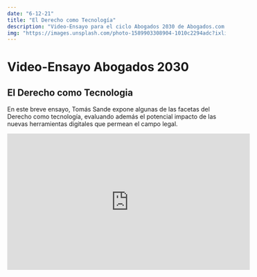 ```yaml
---
date: "6-12-21"
title: "El Derecho como Tecnología"
description: "Video-Ensayo para el ciclo Abogados 2030 de Abogados.com.ar."
img: "https://images.unsplash.com/photo-1589903308904-1010c2294adc?ixlib=rb-1.2.1&ixid=MnwxMjA3fDB8MHxwaG90by1wYWdlfHx8fGVufDB8fHx8&auto=format&fit=crop&w=2670&q=80"
---
```

# Video-Ensayo Abogados 2030
## El Derecho como Tecnologia

En este breve ensayo, Tomás Sande expone algunas de las facetas del Derecho como tecnología, evaluando además el potencial impacto de las nuevas herramientas digitales que permean el campo legal.

<iframe width="560" height="315" src="https://www.youtube.com/embed/wbx5zob8afE" title="YouTube video player" frameborder="0" allow="accelerometer; autoplay; clipboard-write; encrypted-media; gyroscope; picture-in-picture" allowfullscreen></iframe>

